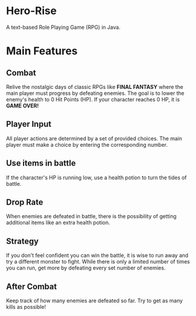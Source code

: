 # Hero-Rise

A text-based Role Playing Game (RPG) in Java.


# Main Features

## Combat

Relive the nostalgic days of classic RPGs like **FINAL FANTASY** where the main player must progress by defeating enemies. The goal is to lower the enemy's health to 0 Hit Points (HP). If your character reaches 0 HP, it is **GAME OVER!**

## Player Input

All player actions are determined by a set of provided choices. The main player must make a choice by entering the corresponding number.

## Use items in battle

If the character's HP is running low, use a health potion to turn the tides of battle.

## Drop Rate

When enemies are defeated in battle, there is the possibility of getting additional items like an extra health potion.

## Strategy

If you don't feel confident you can win the battle, it is wise to run away and try a different monster to fight. While there is only a limited number of times you can run, get more by defeating every set number of enemies.

## After Combat

Keep track of how many enemies are defeated so far. Try to get as many kills as possible!